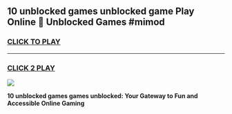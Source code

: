 
## 10 unblocked games unblocked game Play Online 👋 Unblocked Games #mimod
<h3>
<a href="https://premium.freeplayer.one?title=10_unblocked_games&ref=21F">CLICK TO PLAY</a></h3>
<hr>

<h3>
<a href="https://premium.freeplayer.one?title=10_unblocked_games&ref=21F">CLICK 2 PLAY</a>
  
</h3>

<a href="https://premium.freeplayer.one?title=10_unblocked_games&ref=21F/"><img src="https://clearcache.store/games.png"></a>


**10 unblocked games games unblocked: Your Gateway to Fun and Accessible Online Gaming**
